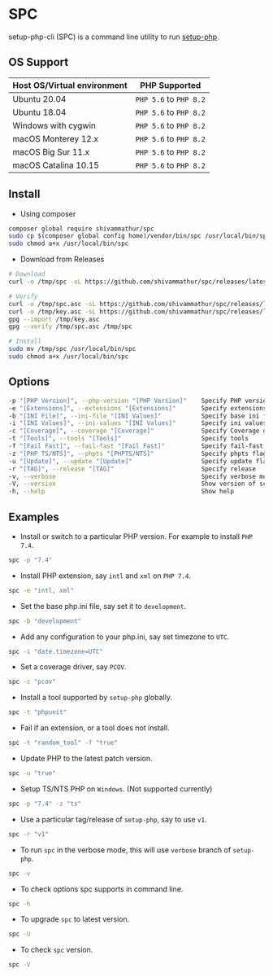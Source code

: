 # SPC

setup-php-cli (SPC) is a command line utility to run [setup-php](https://github.com/shivammathur/setup-php).

## OS Support

|Host OS/Virtual environment|PHP Supported|
|--- |--- |
|Ubuntu 20.04|`PHP 5.6` to `PHP 8.2`|
|Ubuntu 18.04|`PHP 5.6` to `PHP 8.2`|
|Windows with cygwin|`PHP 5.6` to `PHP 8.2`|
|macOS Monterey 12.x|`PHP 5.6` to `PHP 8.2`|
|macOS Big Sur 11.x|`PHP 5.6` to `PHP 8.2`|
|macOS Catalina 10.15|`PHP 5.6` to `PHP 8.2`|

## Install

- Using composer

```bash
composer global require shivammathur/spc
sudo cp $(composer global config home)/vendor/bin/spc /usr/local/bin/spc
sudo chmod a+x /usr/local/bin/spc
```

- Download from Releases

```bash
# Download
curl -o /tmp/spc -sL https://github.com/shivammathur/spc/releases/latest/download/spc

# Verify
curl -o /tmp/spc.asc -sL https://github.com/shivammathur/spc/releases/latest/download/spc.asc
curl -o /tmp/key.asc -sL https://github.com/shivammathur/spc/releases/latest/download/key.asc
gpg --import /tmp/key.asc
gpg --verify /tmp/spc.asc /tmp/spc

# Install
sudo mv /tmp/spc /usr/local/bin/spc
sudo chmod a+x /usr/local/bin/spc
```

## Options

```bash
-p "[PHP Version]", --php-version "[PHP Version]"    Specify PHP version (Required if PHP is not installed)
-e "[Extensions]", --extensions "[Extensions]"       Specify extensions
-b "[INI File]", --ini-file "[INI Values]"           Specify base ini file
-i "[INI Values]", --ini-values "[INI Values]"       Specify ini values
-c "[Coverage]", --coverage "[Coverage]"             Specify Coverage driver
-t "[Tools]", --tools "[Tools]"                      Specify tools
-f "[Fail Fast]", --fail-fast "[Fail Fast]"          Specify fail-fast flag
-z "[PHP TS/NTS]", --phpts "[PHPTS/NTS]"             Specify phpts flag
-u "[Update]", --update "[Update]"                   Specify update flag
-r "[TAG]", --release "[TAG]"                        Specify release
-v, --verbose                                        Specify verbose mode
-V, --version                                        Show version of script
-h, --help                                           Show help
```

## Examples

- Install or switch to a particular PHP version. For example to install `PHP 7.4`.

```bash
spc -p "7.4"
```

- Install PHP extension, say `intl` and `xml` on `PHP 7.4`.

```bash
spc -e "intl, xml"
```

- Set the base php.ini file, say set it to `development`.

```bash
spc -b "development"
```

- Add any configuration to your php.ini, say set timezone to `UTC`.

```bash
spc -i "date.timezone=UTC"
```

- Set a coverage driver, say `PCOV`.

```bash
spc -c "pcov"
```

- Install a tool supported by `setup-php` globally.

```bash
spc -t "phpunit"
```

- Fail if an extension, or a tool does not install.

```bash
spc -t "random_tool" -f "true"
```

- Update PHP to the latest patch version.

```bash
spc -u "true"
```

- Setup TS/NTS PHP on `Windows`. (Not supported currently)

```bash
spc -p "7.4" -z "ts"
```

- Use a particular tag/release of `setup-php`, say to use `v1`.

```bash
spc -r "v1"
```

- To run `spc` in the verbose mode, this will use `verbose` branch of `setup-php`.

```bash
spc -v
```

- To check options spc supports in command line.

```bash
spc -h
```

- To upgrade `spc` to latest version.

```bash
spc -U
```

- To check `spc` version.

```bash
spc -V
```
